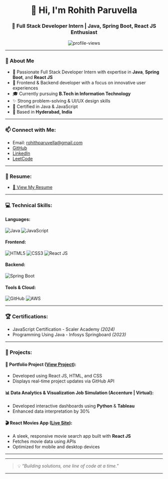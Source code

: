 <!-- Profile README for Rohith Paruvella -->

<h1 align="center">👋 Hi, I'm Rohith Paruvella</h1>
<h3 align="center">🚀 Full Stack Developer Intern | Java, Spring Boot, React JS Enthusiast</h3>

<p align="center">
  <img src="https://komarev.com/ghpvc/?username=Rohith10111&label=Profile%20views&color=0e75b6&style=flat" alt="profile-views" />
</p>

---

### 📄 About Me
- 🔭 Passionate Full Stack Developer Intern with expertise in **Java**, **Spring Boot**, and **React JS**  
- 🎨 Frontend & Backend developer with a focus on innovative user experiences  
- 🎓 Currently pursuing **B.Tech in Information Technology**  
- ✨ Strong problem-solving & UI/UX design skills  
- 💼 Certified in Java & JavaScript  
- 📍 Based in **Hyderabad, India**

---

### 📫 Connect with Me:
- Email: [rohithparuvella@gmail.com](mailto:rohithparuvella@gmail.com)  
- [GitHub](https://github.com/Rohith10111)  
- [LinkedIn](https://www.linkedin.com/in/rohith-paruvella-fullstack/)  
- [LeetCode](https://leetcode.com/u/rohithparuvella10/)

---

### 📝 Resume:
- [📄 View My Resume](https://github.com/Rohith10111/Rohith10111/blob/main/Rohith%20paruvella%20%20Resume.pdf) <!-- Replace with your actual uploaded file link -->

---

### 💻 Technical Skills:
#### Languages:
![Java](https://img.shields.io/badge/Java-007396?style=flat-square&logo=java)
![JavaScript](https://img.shields.io/badge/JavaScript-F7DF1E?style=flat-square&logo=javascript)

#### Frontend:
![HTML5](https://img.shields.io/badge/HTML5-E34F26?style=flat-square&logo=html5)
![CSS3](https://img.shields.io/badge/CSS3-1572B6?style=flat-square&logo=css3)
![React JS](https://img.shields.io/badge/React-20232A?style=flat-square&logo=react)

#### Backend:
![Spring Boot](https://img.shields.io/badge/Spring%20Boot-6DB33F?style=flat-square&logo=spring-boot)

#### Tools & Cloud:
![GitHub](https://img.shields.io/badge/GitHub-181717?style=flat-square&logo=github)
![AWS](https://img.shields.io/badge/AWS-232F3E?style=flat-square&logo=amazon-aws)

---

### 🏆 Certifications:
- JavaScript Certification - Scaler Academy *(2024)*
- Programming Using Java - Infosys Springboard *(2023)*

---

### 🚀 Projects:
#### 📌 Portfolio Project ([View Project](https://github.com/Rohith10111/Portfolio-project1)):
- Developed using React JS, HTML, and CSS  
- Displays real-time project updates via GitHub API  

#### 📊 Data Analytics & Visualization Job Simulation (Accenture | Virtual):
- Developed interactive dashboards using **Python** & **Tableau**  
- Enhanced data interpretation by 30%

#### 🎬 React Movies App ([Live Site](https://reactmoviesapp-rohith10111s-projects.vercel.app/)):
- A sleek, responsive movie search app built with **React JS**  
- Fetches movie data using APIs  
- Optimized for mobile and desktop devices  

---



---

> 💡 *“Building solutions, one line of code at a time.”*

---
